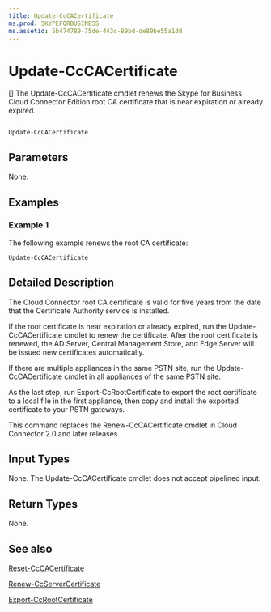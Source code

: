 ```yaml
---
title: Update-CcCACertificate
ms.prod: SKYPEFORBUSINESS
ms.assetid: 5b474789-75de-443c-89bd-de89be55a1dd
---
```



# Update-CcCACertificate
[]
The Update-CcCACertificate cmdlet renews the Skype for Business Cloud Connector Edition root CA certificate that is near expiration or already expired. 
  
    
    


```

Update-CcCACertificate
```


## Parameters

None.
  
    
    

## Examples
<a name="Examples"> </a>


### Example 1

The following example renews the root CA certificate: 
  
    
    

```
Update-CcCACertificate 
```


## Detailed Description
<a name="DetailedDescription"> </a>

The Cloud Connector root CA certificate is valid for five years from the date that the Certificate Authority service is installed.
  
    
    
If the root certificate is near expiration or already expired, run the Update-CcCACertificate cmdlet to renew the certificate. After the root certificate is renewed, the AD Server, Central Management Store, and Edge Server will be issued new certificates automatically.
  
    
    
If there are multiple appliances in the same PSTN site, run the Update-CcCACertificate cmdlet in all appliances of the same PSTN site.
  
    
    
As the last step, run Export-CcRootCertificate to export the root certificate to a local file in the first appliance, then copy and install the exported certificate to your PSTN gateways.
  
    
    
This command replaces the Renew-CcCACertificate cmdlet in Cloud Connector 2.0 and later releases.
  
    
    

## Input Types
<a name="InputTypes"> </a>

None. The Update-CcCACertificate cmdlet does not accept pipelined input.
  
    
    

## Return Types
<a name="ReturnTypes"> </a>

None. 
  
    
    

## See also
<a name="ReturnTypes"> </a>

 [Reset-CcCACertificate](reset-cccacertificate.md)
  
    
    
 [Renew-CcServerCertificate](renew-ccservercertificate.md)
  
    
    
 [Export-CcRootCertificate](export-ccrootcertificate.md)
  
    
    

